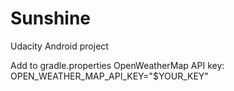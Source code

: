 # Sunshine
Udacity Android project


Add to gradle.properties OpenWeatherMap API key:
OPEN_WEATHER_MAP_API_KEY="$YOUR_KEY"
